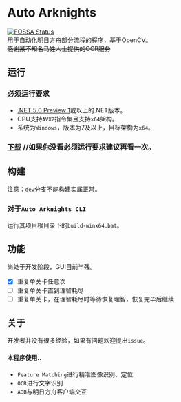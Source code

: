 # Auto Arknights
[![FOSSA Status](https://app.fossa.io/api/projects/git%2Bgithub.com%2FCCRcmcpe%2FAuto-Arknights.svg?type=shield)](https://app.fossa.io/projects/git%2Bgithub.com%2FCCRcmcpe%2FAuto-Arknights?ref=badge_shield)  
用于自动化明日方舟部分流程的程序，基于OpenCV。  
~~感谢某不知名马姓人士提供的OCR服务~~
## 运行
### 必须运行要求
* [.NET 5.0 Preview 1](https://dotnet.microsoft.com/download/dotnet-core/thank-you/runtime-desktop-5.0.0-preview.1-windows-x64-installer)或以上的.NET版本。
* CPU支持`AVX2`指令集且支持`x64`架构。
* 系统为`Windows`，版本为7及以上，目标架构为`x64`。
### [下载](https://github.com/CCRcmcpe/Auto-Arknights/releases/latest) //如果你没看必须运行要求建议再看一次。
## 构建
注意：`dev`分支不能构建实属正常。
### 对于`Auto Arknights CLI`
运行其项目根目录下的`build-winx64.bat`。
## 功能
尚处于开发阶段，GUI目前半残。
+ [x] 重复单关卡任意次
+ [ ] 重复单关卡直到理智耗尽
+ [ ] 重复单关卡，在理智耗尽时等待恢复理智，恢复完毕后继续
## 关于
开发者并没有很多经验，如果有问题欢迎提出`issue`。  
#### 本程序使用..
* `Feature Matching`进行精准图像识别、定位
* `OCR`进行文字识别
* `ADB`与明日方舟客户端交互
